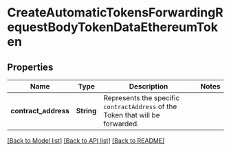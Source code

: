 # CreateAutomaticTokensForwardingRequestBodyTokenDataEthereumToken

## Properties

Name | Type | Description | Notes
------------ | ------------- | ------------- | -------------
**contract_address** | **String** | Represents the specific `contractAddress` of the Token that will be forwarded. | 

[[Back to Model list]](../README.md#documentation-for-models) [[Back to API list]](../README.md#documentation-for-api-endpoints) [[Back to README]](../README.md)



